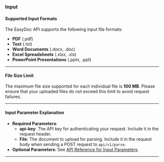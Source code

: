 ### Input

#### Supported Input Formats

The EasyDoc API supports the following input file formats:

- **PDF** (.pdf)
- **Text** (.txt)
- **Word Documents** (.docx, .doc)
- **Excel Spreadsheets** (.xlsx, .xls)
- **PowerPoint Presentations** (.pptx, .ppt)

---

#### File Size Limit

The maximum file size supported for each individual file is **100 MB**. Please ensure that your uploaded files do not exceed this limit to avoid request failures.

---

#### Input Parameter Explanation
  
- **Required Parameters**:
  - **api-key**: The API key for authenticating your request. Include it in the request header.
  - **File**: The document to upload for parsing. Include it in the request body when sending a POST request to `api/v1/parse`.
- **Optional Parameters**:
  See [API Reference for Input Parameters](/docs/api-reference/parse.md).

---


